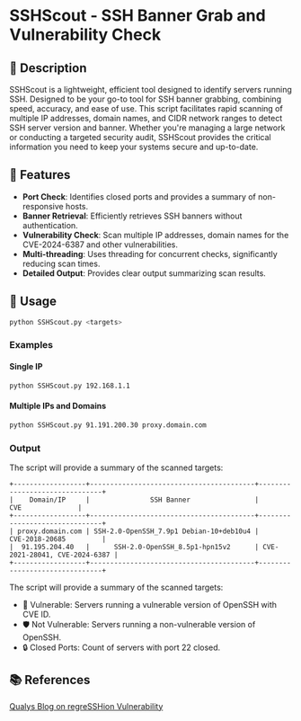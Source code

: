 # SSHScout - SSH Banner Grab and Vulnerability Check

## 📜 Description

SSHScout is a lightweight, efficient tool designed to identify servers running SSH. Designed to be your go-to tool for SSH banner grabbing, combining speed, accuracy, and ease of use. This script facilitates rapid scanning of multiple IP addresses, domain names, and CIDR network ranges to detect SSH server version and banner. Whether you're managing a large network or conducting a targeted security audit, SSHScout provides the critical information you need to keep your systems secure and up-to-date.

## 🌟 Features

- **Port Check**: Identifies closed ports and provides a summary of non-responsive hosts.
- **Banner Retrieval**: Efficiently retrieves SSH banners without authentication.
- **Vulnerability Check**: Scan multiple IP addresses, domain names for the CVE-2024-6387 and other vulnerabilities.
- **Multi-threading**: Uses threading for concurrent checks, significantly reducing scan times.
- **Detailed Output**: Provides clear output summarizing scan results.

## 🚀 Usage

```bash
python SSHScout.py <targets>
```

### Examples

#### Single IP

```bash
python SSHScout.py 192.168.1.1
```

#### Multiple IPs and Domains

```bash
python SSHScout.py 91.191.200.30 proxy.domain.com
```

### Output

The script will provide a summary of the scanned targets:
```
+------------------+-----------------------------------------+-------------------------------+
|    Domain/IP     |               SSH Banner                |              CVE              |
+------------------+-----------------------------------------+-------------------------------+
| proxy.domain.com | SSH-2.0-OpenSSH_7.9p1 Debian-10+deb10u4 |        CVE-2018-20685         |
|  91.195.204.40   |      SSH-2.0-OpenSSH_8.5p1-hpn15v2      | CVE-2021-28041, CVE-2024-6387 |
+------------------+-----------------------------------------+-------------------------------+
```
The script will provide a summary of the scanned targets:

* 🚨 Vulnerable: Servers running a vulnerable version of OpenSSH with CVE ID.
* 🛡️ Not Vulnerable: Servers running a non-vulnerable version of OpenSSH.
* 🔒 Closed Ports: Count of servers with port 22 closed.

## 📚 References
[Qualys Blog on regreSSHion Vulnerability](https://blog.qualys.com/vulnerabilities-threat-research/2024/07/01/regresshion-remote-unauthenticated-code-execution-vulnerability-in-openssh-server)
